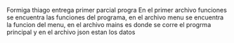 Formiga thiago entrega primer parcial progra
En el primer archivo funciones se encuentra las funciones del programa, en el archivo menu se encuentra la funcion del menu, en el archivo mains es donde se corre el progrma principal
y en el archivo json estan los datos
